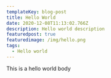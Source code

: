 ```yaml
---
templateKey: blog-post
title: Hello World
date: 2020-12-08T11:13:02.766Z
description: Hello world description
featuredpost: true
featuredimage: /img/hello.png
tags:
  - Hello world
---
```

This is a hello world body